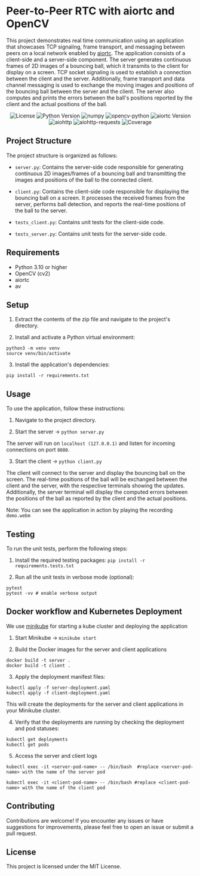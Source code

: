 # Peer-to-Peer RTC with aiortc and OpenCV

This project demonstrates real time communication using an application that showcases TCP signaling, frame transport, and messaging between peers on a local network enabled by [aiortc](https://aiortc.readthedocs.io/en/latest). The application consists of a client-side and a server-side component. The server generates continuous frames of 2D images of a bouncing ball, which it transmits to the client for display on a screen. TCP socket signaling is used to establish a connection between the client and the server. Additionally, frame transport and data channel messaging is used to exchange the moving images and positions of the bouncing ball between the server and the client. The server also computes and prints the errors between the ball's positions reported by the client and the actual positions of the ball.

<div align="center">

![License](https://img.shields.io/badge/License-MIT-blue.svg)
![Python Version](https://img.shields.io/badge/python-3.10%2B-blue.svg)
![numpy](https://img.shields.io/badge/numpy-1.23.5-blue.svg)
![opencv-python](https://img.shields.io/badge/opencv--python-4.7.0-blue.svg)
![aiortc Version](https://img.shields.io/badge/aiortc-%3E%3D1.3.0-blue.svg)
![aiohttp](https://img.shields.io/badge/aiohttp-3.8.4-blue.svg)
![aiohttp-requests](https://img.shields.io/badge/aiohttp--requests-0.1.3-blue.svg)
![Coverage](https://img.shields.io/badge/coverage-95%25-green.svg)

</div>

## Project Structure

The project structure is organized as follows:

- `server.py`: Contains the server-side code responsible for generating continuous 2D images/frames of a bouncing ball and transmitting the images and positions of the ball to the connected client.

- `client.py`: Contains the client-side code responsible for displaying the bouncing ball on a screen. It processes the received frames from the server, performs ball detection, and reports the real-time positions of the ball to the server.

- `tests_client.py`: Contains unit tests for the client-side code.

- `tests_server.py`: Contains unit tests for the server-side code.

## Requirements

- Python 3.10 or higher
- OpenCV (cv2)
- aiortc
- av

## Setup

1. Extract the contents of the zip file and navigate to the project's directory.

2. Install and activate a Python virtual environment:

```
python3 -m venv venv
source venv/bin/activate
```

3. Install the application's dependencies:

```
pip install -r requirements.txt
```

## Usage

To use the application, follow these instructions:

1. Navigate to the project directory.

2. Start the server -> `python server.py`

The server will run on `localhost (127.0.0.1)` and listen for incoming connections on port `8080`.

3. Start the client -> `python client.py`

The client will connect to the server and display the bouncing ball on the screen. The real-time positions of the ball will be exchanged between the client and the server, with the respective terminals showing the updates. Additionally, the server terminal will display the computed errors between the positions of the ball as reported by the client and the actual positions.

Note: You can see the application in action by playing the recording `demo.webm`

## Testing

To run the unit tests, perform the following steps:

1. Install the required testing packages:
   `pip install -r requirements.tests.txt`

2. Run all the unit tests in verbose mode (optional):

```
pytest
pytest -vv # enable verbose output
```

## Docker workflow and Kubernetes Deployment

We use [minikube](https://minikube.sigs.k8s.io/docs/start/) for starting a kube cluster and deploying the application

1. Start Minikube -> `minikube start`

2. Build the Docker images for the server and client applications

```
docker build -t server .
docker build -t client .
```

3. Apply the deployment manifest files:

```
kubectl apply -f server-deployment.yaml
kubectl apply -f client-deployment.yaml
```

This will create the deployments for the server and client applications in your Minikube cluster.

4. Verify that the deployments are running by checking the deployment and pod statuses:

```
kubectl get deployments
kubectl get pods
```

5. Access the server and client logs

```
kubectl exec -it <server-pod-name> -- /bin/bash  #replace <server-pod-name> with the name of the server pod

kubectl exec -it <client-pod-name> -- /bin/bash #replace <client-pod-name> with the name of the client pod
```

## Contributing

Contributions are welcome! If you encounter any issues or have suggestions for improvements, please feel free to open an issue or submit a pull request.

## License

This project is licensed under the MIT License.
